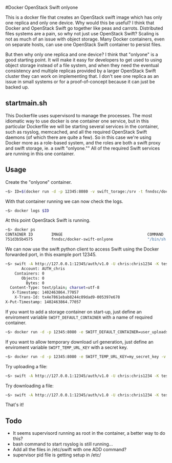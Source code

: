 #Docker OpenStack Swift onlyone

This is a docker file that creates an OpenStack swift image which has only one replica and only one device. Why would this be useful? I think that Docker and OpenStack Swift go together like peas and carrots. Distributed files systems are a pain, so why not just use OpenStack Swift? Scaling is not as much of an issue with object storage. Many Docker containers, even on separate hosts, can use one OpenStack Swift container to persist files.

But then why only one replica and one device? I think that "onlyone" is a good starting point. It will make it easy for developers to get used to using object storage instead of a file system, and when they need the eventual consistency and multiple replicas provided by a larger OpenStack Swift cluster they can work on implementing that. I don't see one replica as an issue in small systems or for a proof-of-concept because it can just be backed up.


## startmain.sh

This Dockerfile uses supervisord to manage the processes. The most idiomatic way to use docker is one container one service, but in this particular Dockerfile we will be starting several services in the container, such as rsyslog, memcached, and all the required OpenStack Swift daemons (of which there are quite a few). So in this case we're using Docker more as a role-based system, and the roles are both a swift proxy and swift storage, ie. a swift "onlyone."" All of the required Swift services are running in this one container.

## Usage

Create the "onlyone" container. 

```bash
~$> ID=$(docker run -d -p 12345:8080 -v swift_torage:/srv -t fnndsc/docker-swift-onlyone)
```

With that container running we can now check the logs.

```bash
~$> docker logs $ID
```

At this point OpenStack Swift is running.

```bash
~$> docker ps
CONTAINER ID        IMAGE                                     COMMAND                CREATED             STATUS              PORTS                     NAMES
751d3b5b4575        fnndsc/docker-swift-onlyone               "/bin/sh -c /usr/l..." 11 seconds ago      Up 10 seconds       0.0.0.0:12345->8080/tcp   focused_heisenberg
```

We can now use the swift python client to access Swift using the Docker forwarded port, in this example port 12345.

```bash
~$> swift -A http://127.0.0.1:12345/auth/v1.0 -U chris:chris1234 -K testing stat
       Account: AUTH_chris
    Containers: 0
       Objects: 0
         Bytes: 0
  Content-Type: text/plain; charset=utf-8
   X-Timestamp: 1402463864.77057
    X-Trans-Id: tx4e7861ebab8244c09dad9-005397e678
X-Put-Timestamp: 1402463864.77057
```

If you want to add a storage container on start-up, just define an enviroment variable `SWIFT_DEFAULT_CONTAINER` with a name of required container.

```bash
~$> docker run -d -p 12345:8080 -e SWIFT_DEFAULT_CONTAINER=user_uploads -v swift_torage:/srv -t fnndsc/docker-swift-onlyone
```

If you want to allow temporary download url generation, just define an enviroment variable `SWIFT_TEMP_URL_KEY` with a secret key.

```bash
~$> docker run -d -p 12345:8080 -e SWIFT_TEMP_URL_KEY=my_secret_key -v swift_torage:/srv -t fnndsc/docker-swift-onlyone 
```

Try uploading a file:

```bash
~$> swift -A http://127.0.0.1:12345/auth/v1.0 -U chris:chris1234 -K testing upload --object-name mypdf.pdf user_uploads ./anypdf.pdf
```

Try downloading a file:

```bash
~$> swift -A http://127.0.0.1:12345/auth/v1.0 -U chris:chris1234 -K testing download user_uploads mypdf.pdf
```

That's it!

## Todo

* It seems supervisord running as root in the container, a better way to do this?
* bash command to start rsyslog is still running...
* Add all the files in /etc/swift with one ADD command?
* supervisor pid file is getting setup in /etc/
